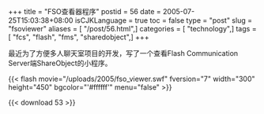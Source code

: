 +++
title = "FSO查看器程序"
postid = 56
date = 2005-07-25T15:03:38+08:00
isCJKLanguage = true
toc = false
type = "post"
slug = "fsoviewer"
aliases = [ "/post/56.html",]
categories = [ "technology",]
tags = [ "fcs", "flash", "fms", "sharedobject",]
+++


最近为了方便多人聊天室项目的开发，写了一个查看Flash Communication Server端ShareObject的小程序。

{{< flash movie="/uploads/2005/fso_viewer.swf" fversion="7" width="300" height="450" bgcolor="'#ffffff'" menu="false" >}}

{{< download 53 >}}

